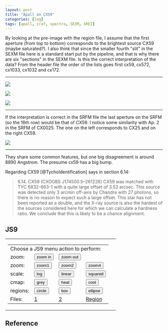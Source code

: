 ```yaml
---
layout: post
title: "Apall on CX59"
categories: [log]
tags: [apall, iraf, spectra, SEXM, SREI]
---
```



By looking at the pre-image with the region file, I assume that the first aperture (from top to bottom) corresponds to the brightest source CX59 (maybe saturated?). I also think that since the smaller fourth "slit"  in the SEXM file here is a standard start put by the pipeline, and that is why there are six "sections" in the SEXM file. Is this the correct interpretation of the data? From the header file the order of the lists goes first cx59, cx572, cx1033, cx1032 and cx172. 


- - - 



![]({{site.baseurl}}/images/cx59preimage.png)

![]({{site.baseurl}}/images/cx59sexm.png)

![]({{site.baseurl}}/images/aperturescx59.png)

- - -

If the interpretation is correct in the SRFM file the last aperture on the SRFM (so the 16th row) would be that of CX59. I notice some similarity with Ap. 2 in the SRFM of CX0025. The one on the left corresponds to CX25 and on the right CX59. 

![ ]({{site.baseurl}}/images/comparecx25and59.png)   

- - - 

They share some common features, but one big disagreement is around 8890 Angstrom. The presume cx59 has a big bump. 

Regarding CX59 [@TychoIdentification] says in section 6.14:

> 6.14. CX59 (CXOGBS J174500.5–261228)
> CX59 was matched with TYC 6832-663-1 with a quite large
> offset of 3.53 arcsec. This source was detected only 3 arcmin
> off-axis by Chandra with 27 photons, so there is no reason to
> expect such a large offset. This star has not been reported as a
> double, and the X-ray source is also the hardest of the sources
> considered here for which we can calculate a hardness ratio. We
> conclude that this is likely to be a chance alignment.



## JS9


<!-- TO load at loading time -->
<table cellspacing="15">
<tr valign="bottom">
<td>
<table cellspacing="3">
<tr valign="bottom">
<td colspan="4">
Choose a JS9 menu action to perform:
</td>
</tr>


<tr valign="top">
<td>
zoom:
</td>
<td>
<button id="in" class="zoom2">zoom in</button>
</td>
<td>
<button id="out" class="zoom2">zoom out</button>
</td>
</tr>



<tr valign="top">
<td>
zoom:
</td>
<td>
<button id="z1" class="zoom">zoom1</button>
</td>
<td>
<button id="z2" class="zoom">zoom2</button>
</td>
<td>
<button id="z4" class="zoom">zoom4</button> 
</td>
</tr>

<tr valign="top">
<td>
scale:
</td>
<td>
<button id="log" class="scale">log</button> 
</td>
<td>
<button id="linear" class="scale">linear</button>
</td>
<td>
<button id="squared" class="scale">squared</button>
</td>
</tr>

<tr valign="top">
<td>
cmap:   
</td>
<td>
<button id="grey" class="color">grey</button>
</td>
<td>
<button id="heat" class="color">heat</button>
</td>
<td>
<button id="cool" class="color">cool</button>
</td>
</tr>

<tr valign="top">
<td>
regions:
</td>
<td>
<button id="circle" class="region">circle</button>
</td>
<td>
<button id="box" class="region">box</button>
</td>
<td>
<button id="ellipse" class="region">ellipse</button>
</td>
</tr>

<tr valign="top">
<td>
Files:
</td>
<td>
<a href='javascript:JS9.Load("{{site.baseurl}}/images/fits/preimagecx59.fits", {scale:"log"});'>1</a>
</td>
<td>
<a href='javascript:JS9.Load("{{site.baseurl}}/images/fits/SSEMcx59.fits", {scale:"log"});'>2</a>
</td>
<td>
<a href='javascript:JS9.LoadRegions("{{site.baseurl}}/images/regions/cx59.reg");'>Region</a>
</td>
</tr>

</table>

<td>
<div class="JS9Panner" data-width="200px" data-height="200px"></div>
</td>

</tr>
</table>

<div class="JS9"></div>
</div>
<script type="text/javascript">
var click;
if( "ontouchstart" in document.documentElement ){
  click = "touchstart";
} else {
  click = "click";
}
$(".zoom").on(click, function(evt){
  var s = $(evt.currentTarget).attr("id");
  JS9.SetZoom(s.charAt(1));
  return false;
});

$(".zoom2").on(click, function(evt){
  var s = $(evt.currentTarget).attr("id");
  var s2 = "|1"
  JS9.SetZoom(s.concat(s2));
  return false;
});

$(".scale").on(click, function(evt){
  var s = $(evt.currentTarget).attr("id");
  JS9.SetScale(s);
  return false;
});
$(".color").on(click, function(evt){
  var s = $(evt.currentTarget).attr("id");
  JS9.SetColormap(s);
  return false;
});
$(".region").on(click, function(evt){
  var s = $(evt.currentTarget).attr("id");
  JS9.AddRegions(s);
  return false;
});
JS9.Panner.HTML = "";
</script>



<script type="text/javascript">
   function downloadJSAtOnload() {
   JS9.Preload('{{site.baseurl}}/images/fits/preimagecx59.fits',{scale:'log',onload: func})
 }
  if (window.addEventListener)
      window.addEventListener("load", downloadJSAtOnload, false);
  else if (window.attachEvent)
      window.attachEvent("onload", downloadJSAtOnload);
  else window.onload = downloadJSAtOnload;
  function func() {
  JS9.SetZoom(0.3);
  JS9.LoadRegions("{{site.baseurl}}/images/regions/cx59.reg");
  JS9.SetScale('log',1000,100000);
  }
</script>

<div class="JS9Console" id="JS9Console" ></div>



## Reference 
